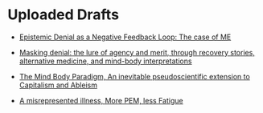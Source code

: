 # Uploaded Drafts
* [Epistemic Denial as a Negative Feedback Loop: The case of ME](https://me-cfs.github.io/drafts/epistemic-denial-negative-feedback.html)

* [Masking denial: the lure of agency and merit, through recovery stories, alternative medicine, and mind-body interpretations](https://me-cfs.github.io/drafts/masking-denial.html)

* [The Mind Body Paradigm, An inevitable pseudoscientific extension to Capitalism and Ableism](https://me-cfs.github.io/drafts/mind-body-capitalism-ableism.html)

* [A misrepresented illness, More PEM, less Fatigue](https://me-cfs.github.io/drafts/misrepresented-fatigue-pem.html)